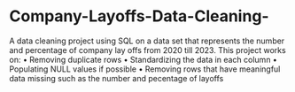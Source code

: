 # Company-Layoffs-Data-Cleaning-
A data cleaning project using SQL on a data set that represents the number and percentage of company lay offs from 2020 till 2023. 
This project works on:
  • Removing duplicate rows
  • Standardizing the data in each column
  • Populating NULL values if possible
  • Removing rows that have meaningful data missing such as the number and pecentage of layoffs
